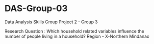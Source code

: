 # DAS-Group-03
Data Analysis Skills Group Project 2 - Group 3

Research Question : Which household related variables influence the number of people living in a household?
Region - X-Northern Mindanao
